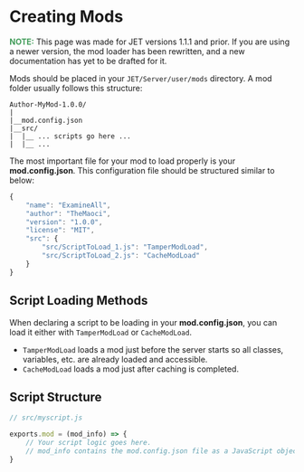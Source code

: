 # Creating Mods

<span style="color: #419c59;">**NOTE:**</span> This page was made for JET versions 1.1.1 and prior. If you are using a newer version, the mod loader has been rewritten, and a new documentation has yet to be drafted for it.

Mods should be placed in your `JET/Server/user/mods` directory. A mod folder usually follows this structure:

```
Author-MyMod-1.0.0/
|
|__mod.config.json
|__src/
|  |__ ... scripts go here ...
|  |__ ...
```

The most important file for your mod to load properly is your **mod.config.json**. This configuration file should be structured similar to below:

```js
{
	"name": "ExamineAll",
	"author": "TheMaoci",
	"version": "1.0.0",
	"license": "MIT",
	"src": {
		"src/ScriptToLoad_1.js": "TamperModLoad",
		"src/ScriptToLoad_2.js": "CacheModLoad"
	}
}
```

## Script Loading Methods

When declaring a script to be loading in your **mod.config.json**, you can load it either with `TamperModLoad` or `CacheModLoad`.

- `TamperModLoad` loads a mod just before the server starts so all classes, variables, etc. are already loaded and accessible.
- `CacheModLoad` loads a mod just after caching is completed.

## Script Structure

```js
// src/myscript.js

exports.mod = (mod_info) => {
    // Your script logic goes here. 
    // mod_info contains the mod.config.json file as a JavaScript object.
}
```